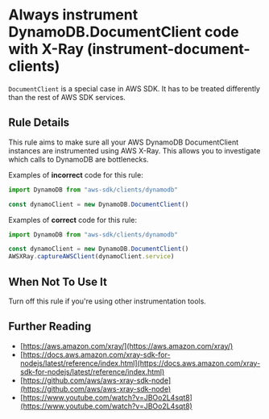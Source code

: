 # Always instrument DynamoDB.DocumentClient code with X-Ray (instrument-document-clients)

`DocumentClient` is a special case in AWS SDK. It has to be treated differently than the rest of AWS SDK services.

## Rule Details

This rule aims to make sure all your AWS DynamoDB DocumentClient instances are instrumented using AWS X-Ray. This allows you to investigate which calls to DynamoDB are bottlenecks.

Examples of **incorrect** code for this rule:

```js
import DynamoDB from "aws-sdk/clients/dynamodb"

const dynamoClient = new DynamoDB.DocumentClient()
```

Examples of **correct** code for this rule:

```js
import DynamoDB from "aws-sdk/clients/dynamodb"

const dynamoClient = new DynamoDB.DocumentClient()
AWSXRay.captureAWSClient(dynamoClient.service)
```

## When Not To Use It

Turn off this rule if you're using other instrumentation tools.

## Further Reading

- [https://aws.amazon.com/xray/](https://aws.amazon.com/xray/)
- [https://docs.aws.amazon.com/xray-sdk-for-nodejs/latest/reference/index.html](https://docs.aws.amazon.com/xray-sdk-for-nodejs/latest/reference/index.html)
- [https://github.com/aws/aws-xray-sdk-node](https://github.com/aws/aws-xray-sdk-node)
- [https://www.youtube.com/watch?v=JBOo2L4sqt8](https://www.youtube.com/watch?v=JBOo2L4sqt8)
